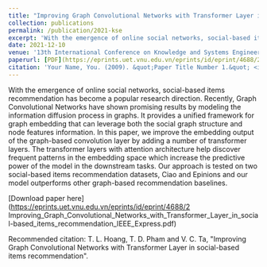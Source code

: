 ```yaml
---
title: "Improving Graph Convolutional Networks with Transformer Layer in social-based items recommendation"
collection: publications
permalink: /publication/2021-kse
excerpt: 'With the emergence of online social networks, social-based items recommendation has become a popular research direction. Recently, Graph Convolutional Networks have shown promising results by modeling the information diffusion process in graphs. It provides a unified framework for graph embedding that can leverage both the social graph structure and node features information. In this paper, we improve the embedding output of the graph-based convolution layer by adding a number of transformer layers. The transformer layers with attention architecture help discover frequent patterns in the embedding space which increase the predictive power of the model in the downstream tasks. Our approach is tested on two social-based items recommendation datasets, Ciao and Epinions and our model outperforms other graph-based recommendation baselines.'
date: 2021-12-10
venue: '13th International Conference on Knowledge and Systems Engineering (KSE)'
paperurl: [PDF](https://eprints.uet.vnu.edu.vn/eprints/id/eprint/4688/2/Improving_Graph_Convolutional_Networks_with_Transformer_Layer_in_social-based_items_recommendation_IEEE_Express.pdf)
citation: 'Your Name, You. (2009). &quot;Paper Title Number 1.&quot; <i>Journal 1</i>. 1(1).'
---
```

With the emergence of online social networks, social-based items recommendation has become a popular research direction. Recently, Graph Convolutional Networks have shown promising results by modeling the information diffusion process in graphs. It provides a unified framework for graph embedding that can leverage both the social graph structure and node features information. In this paper, we improve the embedding output of the graph-based convolution layer by adding a number of transformer layers. The transformer layers with attention architecture help discover frequent patterns in the embedding space which increase the predictive power of the model in the downstream tasks. Our approach is tested on two social-based items recommendation datasets, Ciao and Epinions and our model outperforms other graph-based recommendation baselines.

[Download paper here](https://eprints.uet.vnu.edu.vn/eprints/id/eprint/4688/2 Improving_Graph_Convolutional_Networks_with_Transformer_Layer_in_social-based_items_recommendation_IEEE_Express.pdf)

Recommended citation: T. L. Hoang, T. D. Pham and V. C. Ta, "Improving Graph Convolutional Networks with Transformer Layer in social-based items recommendation".